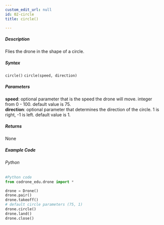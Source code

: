 ```yaml
---
custom_edit_url: null
id: 02-circle
title: circle()

---
```


##### Description

Flies the drone in the shape of a circle.


##### Syntax
```circle()```
```circle(speed, direction)```


##### Parameters
**speed**: optional parameter that is the speed the drone will move. integer from 0 - 100. default value is 75. <br />
**direction**: optional parameter that determines the direction of the circle. 1 is right, -1 is left. default value is 1.


##### Returns

None

##### Example Code
###### Python
```python
#Python code
from codrone_edu.drone import *

drone = Drone()
drone.pair()
drone.takeoff()
# default circle parameters (75, 1)
drone.circle()
drone.land()
drone.close()
```